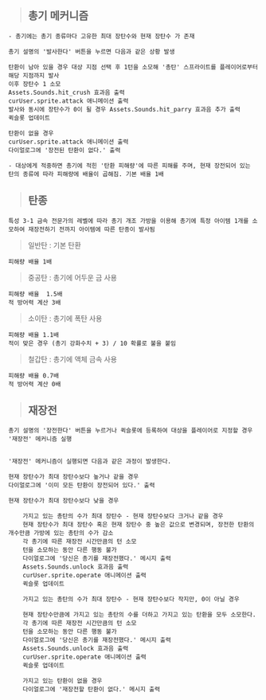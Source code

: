 > ## 총기 메커니즘

    - 총기에는 총기 종류마다 고유한 최대 장탄수와 현재 장탄수 가 존재

    총기 설명의 '발사한다' 버튼을 누르면 다음과 같은 상황 발생

    탄환이 남아 있을 경우 대상 지점 선택 후 1턴을 소모해 '총탄' 스프라이트를 플레이어로부터 해당 지점까지 발사
    이후 장탄수 1 소모
    Assets.Sounds.hit_crush 효과음 출력
    curUser.sprite.attack 애니메이션 출력
    발사와 동시에 장탄수가 0이 될 경우 Assets.Sounds.hit_parry 효과음 추가 출력
    퀵슬롯 업데이트

    탄환이 없을 경우
    curUser.sprite.attack 애니메이션 출력
    다이얼로그에 '장전된 탄환이 없다.' 출력

    - 대상에게 적중하면 총기에 적힌 '탄환 피해량'에 따른 피해를 주며, 현재 장전되어 있는 탄의 종류에 따라 피해량에 배율이 곱해짐. 기본 배율 1배

> ## 탄종

    특성 3-1 금속 전문가의 레벨에 따라 총기 개조 가방을 이용해 총기에 특정 아이템 1개를 소모하여 재장전하기 전까지 아이템에 따른 탄종이 발사됨

> 일반탄 : 기본 탄환

    피해량 배율 1배

> 중공탄 : 총기에 어두운 금 사용

    피해량 배율  1.5배
    적 방어력 계산 3배

> 소이탄 : 총기에 폭탄 사용

    피해량 배율 1.1배
    적이 맞은 경우 (총기 강화수치 + 3) / 10 확률로 불을 붙임

> 철갑탄 : 총기에 액체 금속 사용

    피해량 배율 0.7배
    적 방어력 계산 0배

> ## 재장전

    총기 설명의 '장전한다' 버튼을 누르거나 퀵슬롯에 등록하여 대상을 플레이어로 지정할 경우 '재장전' 메커니즘 실행


    '재장전' 메커니즘이 실행되면 다음과 같은 과정이 발생한다.

    현재 장탄수가 최대 장탄수보다 높거나 같을 경우
    다이얼로그에 '이미 모든 탄환이 장전되어 있다.' 출력

    현재 장탄수가 최대 장탄수보다 낮을 경우

        가지고 있는 총탄의 수가 최대 장탄수 - 현재 장탄수보다 크거나 같을 경우
        현재 장탄수가 최대 장탄수 혹은 현재 장탄수 중 높은 값으로 변경되며, 장전한 탄환의 개수만큼 가방에 있는 총탄의 수가 감소
        각 총기에 따른 재장전 시간만큼의 턴 소모
        턴을 소모하는 동안 다른 행동 불가
        다이얼로그에 '당신은 총기를 재장전했다.' 메시지 출력
        Assets.Sounds.unlock 효과음 출력
        curUser.sprite.operate 애니메이션 출력
        퀵슬롯 업데이트

        가지고 있는 총탄의 수가 최대 장탄수 - 현재 장탄수보다 작지만, 0이 아닐 경우

        현재 장탄수만큼에 가지고 있는 총탄의 수를 더하고 가지고 있는 탄환을 모두 소모한다.
        각 총기에 따른 재장전 시간만큼의 턴 소모
        턴을 소모하는 동안 다른 행동 불가
        다이얼로그에 '당신은 총기를 재장전했다.' 메시지 출력
        Assets.Sounds.unlock 효과음 출력
        curUser.sprite.operate 애니메이션 출력
        퀵슬롯 업데이트

        가지고 있는 탄환이 없을 경우
        다이얼로그에 '재장전할 탄환이 없다.' 메시지 출력
        